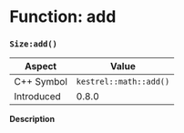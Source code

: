 
# Function: add
### `Size:add()`

| Aspect | Value |
| --- | --- |
| C++ Symbol | `kestrel::math::add()` |
| Introduced | 0.8.0 |

**Description**


